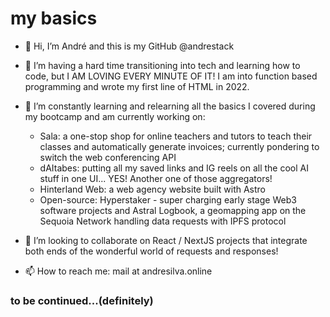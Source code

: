 # my basics


- 👋 Hi, I’m André and this is my GitHub @andrestack
  
- 👀 I’m having a hard time transitioning into tech and learning how to code, but I AM LOVING EVERY MINUTE OF IT! I am into function based programming and wrote my first line of HTML in 2022.
  
- 🌱 I’m constantly learning and relearning all the basics I covered during my bootcamp and am currently working on:
  - Sala: a one-stop shop for online teachers and tutors to teach their classes and automatically generate invoices; currently pondering to switch the web conferencing API
  - dAItabes: putting all my saved links and IG reels on all the cool AI stuff in one UI... YES! Another one of those aggregators!
  - Hinterland Web: a web agency website built with Astro
  - Open-source: Hyperstaker - super charging early stage Web3 software projects and Astral Logbook, a geomapping app on the Sequoia Network handling data requests with IPFS protocol
  
- 💞️ I’m looking to collaborate on React / NextJS projects that integrate both ends of the wonderful world of requests and responses!
  
- 📫 How to reach me: mail at andresilva.online

  
### to be continued...(definitely)
<!---
andrestack/andrestack is a ✨ special ✨ repository because its `README.md` (this file) appears on your GitHub profile.
You can click the Preview link to take a look at your changes.
--->
